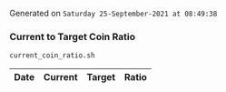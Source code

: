 Generated on `Saturday 25-September-2021 at 08:49:38`

### Current to Target Coin Ratio
`current_coin_ratio.sh`

Date|Current|Target|Ratio
---|---|---|---
